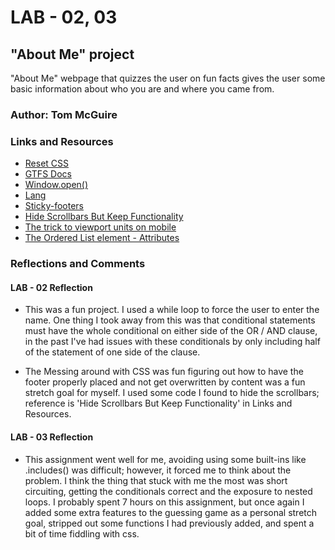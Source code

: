 # LAB - 02, 03

## "About Me" project

"About Me" webpage that quizzes the user on fun facts gives the user some basic information about who you are and where you came from.

### Author: Tom McGuire

### Links and Resources

* [Reset CSS](https://meyerweb.com/eric/tools/css/reset/)
* [GTFS Docs](https://developers.google.com/transit/gtfs)
* [Window.open()](https://developer.mozilla.org/en-US/docs/Web/API/Window/open)
* [Lang](https://developer.mozilla.org/en-US/docs/Web/HTML/Global_attributes/lang)
* [Sticky-footers](https://css-tricks.com/fun-viewport-units/#full-height-layouts-hero-images-and-sticky-footers)
* [Hide Scrollbars But Keep Functionality](https://www.w3schools.com/howto/howto_css_hide_scrollbars.asp)
* [The trick to viewport units on mobile](https://css-tricks.com/the-trick-to-viewport-units-on-mobile/)
* [The Ordered List element - Attributes](https://developer.mozilla.org/en-US/docs/Web/HTML/Element/ol#attributes)

### Reflections and Comments

#### LAB - 02 Reflection

* This was a fun project. I used a while loop to force the user to enter the name. One thing I took away from this was that conditional statements must have the whole conditional on either side of the OR / AND clause, in the past I've had issues with these conditionals by only including half of the statement of one side of the clause.

* The Messing around with CSS was fun figuring out how to have the footer properly placed and not get overwritten by content was a fun stretch goal for myself. I used some code I found to hide the scrollbars; reference is 'Hide Scrollbars But Keep Functionality' in Links and Resources.

#### LAB - 03 Reflection

* This assignment went well for me, avoiding using some built-ins like .includes() was difficult; however, it forced me to think about the problem. I think the thing that stuck with me the most was short circuiting, getting the conditionals correct and the exposure to nested loops. I probably spent 7 hours on this assignment, but once again I added some extra features to the guessing game as a personal stretch goal, stripped out some functions I had previously added, and spent a bit of time fiddling with css.
